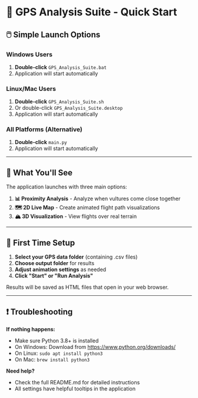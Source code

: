 # 🦅 GPS Analysis Suite - Quick Start

## 🖱️ Simple Launch Options

### Windows Users
1. **Double-click** `GPS_Analysis_Suite.bat`
2. Application will start automatically

### Linux/Mac Users  
1. **Double-click** `GPS_Analysis_Suite.sh`
2. Or double-click `GPS_Analysis_Suite.desktop`
3. Application will start automatically

### All Platforms (Alternative)
1. **Double-click** `main.py`
2. Application will start automatically

---

## 📂 What You'll See

The application launches with three main options:

1. **📊 Proximity Analysis** - Analyze when vultures come close together
2. **🗺️ 2D Live Map** - Create animated flight path visualizations  
3. **🏔️ 3D Visualization** - View flights over real terrain

---

## 🔧 First Time Setup

1. **Select your GPS data folder** (containing .csv files)
2. **Choose output folder** for results
3. **Adjust animation settings** as needed
4. **Click "Start" or "Run Analysis"**

Results will be saved as HTML files that open in your web browser.

---

## ❗ Troubleshooting

**If nothing happens:**
- Make sure Python 3.8+ is installed
- On Windows: Download from https://www.python.org/downloads/
- On Linux: `sudo apt install python3`
- On Mac: `brew install python3`

**Need help?**
- Check the full README.md for detailed instructions
- All settings have helpful tooltips in the application
